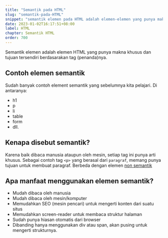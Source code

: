 ```yaml
---
title: "Semantik pada HTML"
slug: "semantik-pada-HTML"
snippet: "semantik elemen pada HTML adalah elemen-elemen yang punya makna pada penandanya dan biasanya memliki tampilan otomatis"
date: 2023-01-02T16:17:51+08:00
label: HTML
chapter: Semantik HTML
order: 700
---
```


Semantik elemen adalah elemen HTML yang punya makna khusus dan tujuan tersendiri berdasarakan tag (penanda)nya.

## Contoh elemen semantik
Sudah banyak contoh element semantik yang sebelumnya kita pelajari. Di antaranya:
- h1
- p
- li
- table
- form
- dll.

## Kenapa disebut semantik?
Karena baik dibaca manusia ataupun oleh mesin, setiap tag ini punya arti khusus. Sebagai contoh tag `<p>` yang berasal dari `paragraf`, memang punya tujuan untuk membuat paragraf. Berbeda dengan elemen [non semantik](/html/non-semantik-pada-html/)

## Apa manfaat menggunakan elemen semantik?
- Mudah dibaca oleh manusia
- Mudah dibaca oleh mesin/komputer 
- Memudahkan SEO (mesin pencari) untuk mengerti konten dari suatu situs
- Memudahkan screen-reader untuk membaca struktur halaman
- Sudah punya hiasan otomatis dari browser
- Dibanding hanya menggunakan div atau span, akan pusing untuk mengerti strukturnya.

